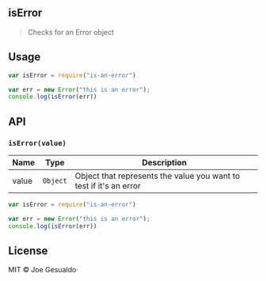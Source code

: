 ## isError
> Checks for an Error object

## Usage
```javascript
var isError = require("is-an-error")

var err = new Error("this is an error");
console.log(isError(err))
```

## API

### `isError(value)`

| Name | Type | Description |
|------|------|-------------|
| value | `Object` | Object that represents the value you want to test if it's an error 

```javascript
var isError = require("is-an-error")

var err = new Error("this is an error");
console.log(isError(err))
```
## License
MIT © Joe Gesualdo·
